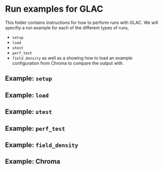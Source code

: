 # Run examples for GLAC

This folder contains instructions for how to perform runs with GLAC. We will specifiy a run example for each of the different types of runs,
* `setup`
* `load`
* `utest`
* `perf_test`
* `field_density`
as well as a showing how to load an example configuration from Chroma to compare the output with.

## Example: `setup`
## Example: `load`
## Example: `utest`
## Example: `perf_test`
## Example: `field_density`
## Example: Chroma